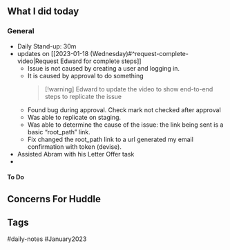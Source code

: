 ## What I did today


### General

- Daily Stand-up: 30m
- updates on [[2023-01-18 (Wednesday)#^request-complete-video|Request Edward for complete steps]] 
	- Issue is not caused by creating a user and logging in.
	- It is caused by approval to do something
       > [!warning] Edward to update the video to show end-to-end steps to replicate the issue
	- Found bug during approval. Check mark not checked after approval
	- Was able to replicate on staging.
	- Was able to determine the cause of the issue: the link being sent is a basic “root_path” link.
	- Fix changed the root_path link to a url generated my email confirmation with token (devise).
- Assisted Abram with his Letter Offer task
- 

#### To Do

## Concerns For Huddle

## Tags

#daily-notes #January2023